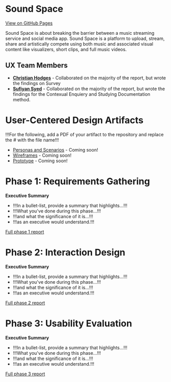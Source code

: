 # Sound Space 

[View on GitHub Pages](https://usabilityengineering.github.io/Sound-Space/)

Sound Space is about breaking the barrier between a music streaming service and social media app. Sound Space is a platform to upload, stream, share and artistically compete using both music and associated visual content like visualizers, short clips, and full music videos. 

## UX Team Members

* **[Christian Hodges](https://usabilityengineering.github.io/ux-portfolio-chodges7/)** - Collaborated on the majority of the report, but wrote the findings on Survey
* **[Sufiyan Syed](https://github.com/UsabilityEngineering/ux-portfolio-SufiyanSyedCSUC)** - Collaborated on the majority of the report, but wrote the findings for the Contexual Enquiery and Studying Documentation method.

# User-Centered Design Artifacts
 
!!!For the following, add a PDF of your artifact to the repository and replace the # with the file name!!!

* [Personas and Scenarios](#) - Coming soon!
* [Wireframes](#) - Coming soon!
* [Prototype](#) - Coming soon!

# Phase 1: Requirements Gathering

**Executive Summary**

* !!!In a bullet-list, provide a summary that highlights...!!!
* !!!What you've done during this phase...!!!
* !!!and what the significance of it is...!!!
* !!!as an executive would understand.!!!

[Full phase 1 report](requirements/)

# Phase 2: Interaction Design

**Executive Summary**

* !!!In a bullet-list, provide a summary that highlights...!!!
* !!!What you've done during this phase...!!!
* !!!and what the significance of it is...!!!
* !!!as an executive would understand.!!!

[Full phase 2 report](design/)

# Phase 3: Usability Evaluation

**Executive Summary**

* !!!In a bullet-list, provide a summary that highlights...!!!
* !!!What you've done during this phase...!!!
* !!!and what the significance of it is...!!!
* !!!as an executive would understand.!!!

[Full phase 3 report](evaluation/)
